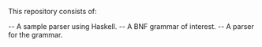 This repository consists of:

-- A sample parser using Haskell.
-- A BNF grammar of interest.
-- A parser for the grammar. 
